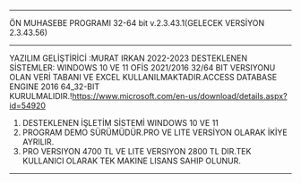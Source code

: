 **********************************************************
ÖN MUHASEBE PROGRAMI 32-64 bit v.2.3.43.1(GELECEK VERSİYON 2.3.43.56)
**********************************************************
YAZILIM GELİŞTİRİCİ :MURAT IRKAN 2022-2023  DESTEKLENEN SİSTEMLER: WINDOWS 10 VE 11 
OFİS 2021/2016 32/64 BIT VERSIYONU OLAN  VERİ TABANI VE EXCEL KULLANILMAKTADIR.ACCESS DATABASE ENGINE 2016 64_32-BIT  
KURULMALIDIR.!https://www.microsoft.com/en-us/download/details.aspx?id=54920
1. DESTEKLENEN İŞLETİM SİSTEMİ WINDOWS 10 VE 11 
2. PROGRAM DEMO SÜRÜMÜDÜR.PRO VE LITE VERSİYON OLARAK İKİYE AYRILIR.
3. PRO VERSIYON 4700 TL VE LITE VERSIYON 2800 TL DIR.TEK KULLANICI OLARAK TEK MAKINE LISANS SAHIP OLUNUR.
*********************************************************************************************************************




